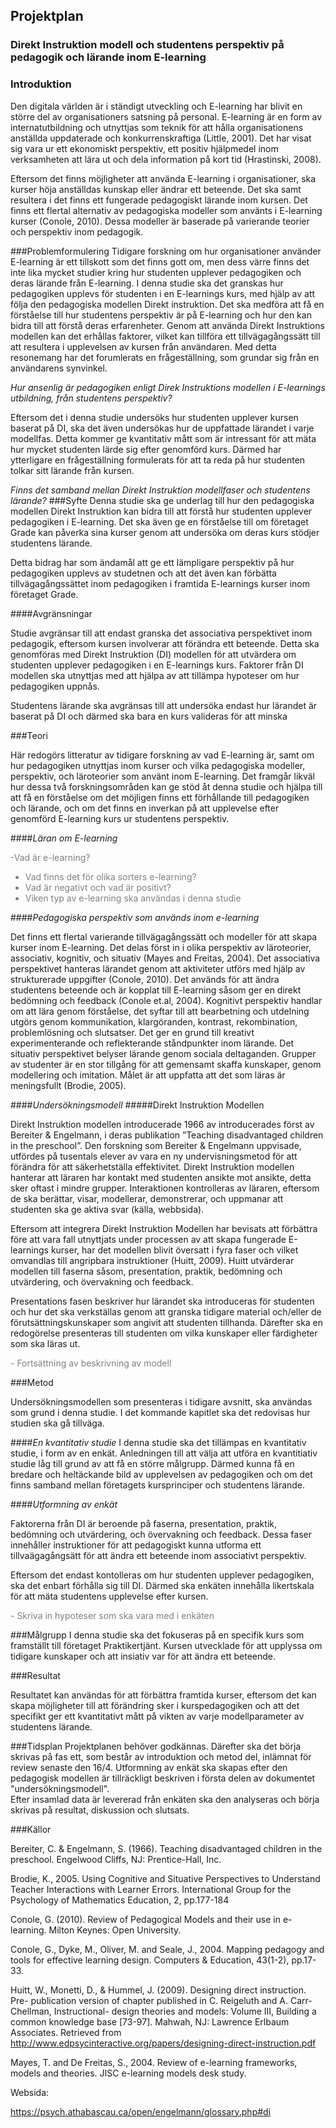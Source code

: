 ## Projektplan ### Direkt Instruktion modell och studentens perspektiv på pedagogik och lärande inom E-learning
 ### Introduktion Den digitala världen är i ständigt utveckling och E-learning har blivit en större del av organisationers satsning på personal. E-learning är en form av internatutbildning och utnyttjas som teknik för att hålla organisationens anställda uppdaterade och konkurrenskraftiga (Little, 2001). Det har visat sig vara ur ett ekonomiskt perspektiv, ett positiv hjälpmedel inom verksamheten att lära ut och dela information på kort tid (Hrastinski, 2008).Eftersom det finns möjligheter att använda E-learning i organisationer, ska kurser höja anställdas kunskap eller ändrar ett beteende. Det ska samt resultera i det finns ett fungerade pedagogiskt lärande inom kursen. Det finns ett flertal alternativ av pedagogiska modeller som använts i E-learning kurser (Conole, 2010). Dessa modeller är baserade på varierande teorier och perspektiv inom pedagogik. 
###Problemformulering Tidigare forskning om hur organisationer använder E-learning är ett tillskott som det finns gott om, men dess värre finns det inte lika mycket studier kring hur studenten upplever pedagogiken och deras lärande från E-learning. I denna studie ska det granskas hur pedagogiken upplevs för studenten i en E-learnings kurs, med hjälp av att följa den pedagogiska modellen Direkt instruktion. Det ska medföra att få en förståelse till hur studentens perspektiv är på E-learning och hur den kan bidra till att förstå deras erfarenheter. Genom att använda Direkt Instruktions modellen kan det erhållas faktorer, vilket kan tillföra ett tillvägagångssätt till att resultera i upplevelsen av kursen från användaren. Med detta resonemang har det forumlerats en frågeställning, som grundar sig från en användarens synvinkel. 

_Hur ansenlig är pedagogiken enligt Direk Instruktions modellen i E-learnings utbildning, från studentens perspektiv?_
Eftersom det i denna studie undersöks hur studenten upplever kursen baserat på DI, ska det även undersökas hur de uppfattade lärandet i varje modellfas. Detta kommer ge kvantitativ mått som är intressant för att mäta hur mycket studenten lärde sig efter genomförd kurs.   Därmed har ytterligare en frågeställning formulerats för att ta reda på hur studenten tolkar sitt lärande från kursen. 

_Finns det samband mellan Direkt Instruktion modellfaser och studentens lärande?_###Syfte Denna studie ska ge underlag till hur den pedagogiska modellen Direkt Instruktion kan bidra till att förstå hur studenten upplever pedagogiken i E-learning. Det ska även ge en förståelse till om företaget Grade kan påverka sina kurser genom att undersöka om deras kurs stödjer studentens lärande. 

Detta bidrag har som ändamål att ge ett lämpligare perspektiv på hur pedagogiken upplevs av studetnen och att det även kan förbätta tillvägagångssättet inom pedagogiken i framtida E-learnings kurser inom företaget Grade. 

####AvgränsningarStudie avgränsar till att endast granska det associativa perspektivet inom pedagogik, eftersom kursen involverar att förändra ett beteende. Detta ska genomföras med Direkt Instruktion (DI) modellen för att utvärdera om studenten upplever pedagogiken i en E-learnings kurs. Faktorer från DI modellen ska utnyttjas med att hjälpa av att tillämpa hypoteser om hur pedagogiken uppnås.

Studentens lärande ska avgränsas till att undersöka endast hur lärandet är baserat på DI och därmed ska bara en kurs valideras för att minska ###Teori
Här redogörs litteratur av tidigare forskning av vad E-learning är, samt om hur pedagogiken utnyttjas inom kurser och vilka pedagogiska modeller, perspektiv, och läroteorier som använt inom E-learning. Det framgår likväl hur dessa två forskningsområden kan ge stöd åt denna studie och hjälpa till att få en förståelse om det möjligen finns ett förhållande till pedagogiken och lärande, och om det finns en inverkan på att upplevelse efter genomförd E-learning kurs ur studentens perspektiv. ####_Läran om E-learning_ <font color=grey> 
 -Vad är e-learning?- Vad finns det för olika sorters e-learning? - Vad är negativt och vad är positivt?- Viken typ av e-learning ska användas i denna studie</font>####_Pedagogiska perspektiv som används inom e-learning_ Det finns ett flertal varierande tillvägagångssätt och modeller för att skapa kurser inom E-learning. Det delas först in i olika perspektiv av läroteorier, associativ, kognitiv, och situativ (Mayes and Freitas, 2004). Det associativa perspektivet hanteras lärandet genom att aktiviteter utförs med hjälp av strukturerade uppgifter (Conole, 2010). Det används för att ändra studentens beteende och är kopplat till E-learning såsom ger en direkt bedömning och feedback (Conole et.al, 2004). Kognitivt perspektiv handlar om att lära genom förståelse, det syftar till att bearbetning och utdelning utgörs genom kommunikation, klargöranden, kontrast, rekombination, problemlösning och slutsatser. Det ger en grund till kreativt experimenterande och reflekterande ståndpunkter inom lärande. Det situativ perspektivet belyser lärande genom sociala deltaganden. Grupper av studenter är en stor tillgång för att gemensamt skaffa kunskaper, genom modellering och imitation. Målet är att uppfatta att det som läras är meningsfullt (Brodie, 2005). ####_Undersökningsmodell_#####Direkt Instruktion ModellenDirekt Instruktion modellen introducerade 1966 av introducerades först av Bereiter & Engelmann, i deras publikation ”Teaching disadvantaged children in the preschool”. Den forskning som Bereiter & Engelmann uppvisade, utfördes på tusentals elever av vara en ny undervisningsmetod för att förändra för att säkerhetställa effektivitet.  Direkt Instruktion modellen hanterar att läraren har kontakt med studenten ansikte mot ansikte, detta sker oftast i mindre grupper. Interaktionen kontrolleras av läraren, eftersom de ska berättar, visar, modellerar, demonstrerar, och uppmanar att studenten ska ge aktiva svar (källa, webbsida). Eftersom att integrera Direkt Instruktion Modellen  har bevisats att förbättra före att vara fall utnyttjats under processen av att skapa fungerade E-learnings kurser, har det modellen blivit översatt i fyra faser och vilket omvandlas till angripbara instruktioner (Huitt, 2009). Huitt utvärderar modellen till faserna såsom, presentation, praktik, bedömning och utvärdering, och övervakning och feedback.Presentations fasen beskriver hur lärandet ska introduceras för studenten och hur det ska verkställas genom att granska tidigare material och/eller de förutsättningskunskaper som angivit att studenten tillhanda. Därefter ska en redogörelse presenteras till studenten om vilka kunskaper eller färdigheter som ska läras ut. 

<font color=grey> - Fortsättning av beskrivning av modell</font>###Metod 
Undersökningsmodellen som presenteras i tidigare avsnitt, ska användas som grund i denna studie. I det kommande kapitlet ska det redovisas hur studien ska gå tillväga. ####_En kvantitativ studie_
I denna studie ska det tillämpas en kvantitativ studie, i form av en enkät. Anledningen till att välja att utföra en kvantitiativ studie låg till grund av att få en större målgrupp. Därmed kunna få en bredare och heltäckande bild av upplevelsen av pedagogiken och om det finns samband mellan företagets kursprinciper och studentens lärande. 

####_Utformning av enkät_Faktorerna från DI är beroende på faserna, presentation, praktik, bedömning och utvärdering, och övervakning och feedback. Dessa faser innehåller instruktioner för att pedagogiskt kunna utforma ett tillvaägagångsätt för att ändra ett beteende inom associativt perspektiv. 

Eftersom det endast kontolleras om hur studenten upplever pedagogiken, ska det enbart förhålla sig till DI. Därmed ska enkäten innehålla likertskala för att mäta studentens upplevelse efter kursen. 

<font color=grey> - Skriva in hypoteser som ska vara med i enkäten</font>###MålgruppI denna studie ska det fokuseras på en specifik kurs som framställt till företaget Praktikertjänt. Kursen utvecklade för att upplyssa om tidigare kunskaper och att insiativ var för att ändra ett beteende. ###Resultat Resultatet kan användas för att förbättra framtida kurser, eftersom det kan skapa möjligheter till att förändring sker i kurspedagogiken och att det specifikt ger ett kvantitativt mått på vikten av varje modellparameter av studentens lärande.###Tidsplan Projektplanen behöver godkännas. Därefter ska det börja skrivas på fas ett, som består av introduktion och metod del, inlämnat för review senaste den 16/4. Utformning av enkät ska skapas efter den pedagogisk modellen är tillräckligt beskriven i första delen av dokumentet "undersökningsmodell".  Efter insamlad data är levererad från enkäten ska den analyseras och börja skrivas på resultat, diskussion och slutsats.###KällorBereiter, C. & Engelmann, S. (1966). Teaching disadvantaged children in the preschool. Engelwood Cliffs, NJ: Prentice-Hall, Inc.

Brodie, K., 2005. Using Cognitive and Situative Perspectives to Understand Teacher Interactions with Learner Errors. International Group for the Psychology of Mathematics Education, 2, pp.177-184Conole, G. (2010). Review of Pedagogical Models and their use in e-learning. Milton Keynes: Open University.Conole, G., Dyke, M., Oliver, M. and Seale, J., 2004. Mapping pedagogy and tools for effective learning design. Computers & Education, 43(1-2), pp.17-33.Huitt, W., Monetti, D., & Hummel, J. (2009). Designing direct instruction. Pre- publication version of chapter published in C. Reigeluth and A. Carr-Chellman, Instructional- design theories and models: Volume III, Building a common knowledge base [73-97]. Mahwah, NJ: Lawrence Erlbaum Associates. Retrieved from http://www.edpsycinteractive.org/papers/designing-direct-instruction.pdf 
Mayes, T. and De Freitas, S., 2004. Review of e-learning frameworks, models and theories. JISC e-learning models desk study. Websida: 
https://psych.athabascau.ca/open/engelmann/glossary.php#di